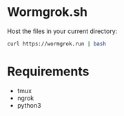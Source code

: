 # Wormgrok.sh
Host the files in your current directory:
```bash
curl https://wormgrok.run | bash
```

# Requirements
- tmux
- ngrok
- python3
